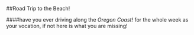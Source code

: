 ##Road Trip to the Beach!

####have you ever driving along the *Oregon Coast!* for the whole week as your vocation, if not here is what you are missing!

